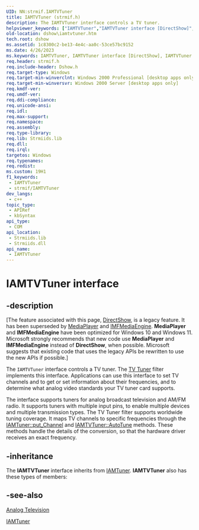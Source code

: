 ```yaml
---
UID: NN:strmif.IAMTVTuner
title: IAMTVTuner (strmif.h)
description: The IAMTVTuner interface controls a TV tuner.
helpviewer_keywords: ["IAMTVTuner","IAMTVTuner interface [DirectShow]","IAMTVTuner interface [DirectShow]","described","IAMTVTunerInterface","dshow.iamtvtuner","strmif/IAMTVTuner"]
old-location: dshow\iamtvtuner.htm
tech.root: dshow
ms.assetid: 1c8300c2-be13-4e4c-aa0c-53ce57bc9152
ms.date: 4/26/2023
ms.keywords: IAMTVTuner, IAMTVTuner interface [DirectShow], IAMTVTuner interface [DirectShow],described, IAMTVTunerInterface, dshow.iamtvtuner, strmif/IAMTVTuner
req.header: strmif.h
req.include-header: Dshow.h
req.target-type: Windows
req.target-min-winverclnt: Windows 2000 Professional [desktop apps only]
req.target-min-winversvr: Windows 2000 Server [desktop apps only]
req.kmdf-ver: 
req.umdf-ver: 
req.ddi-compliance: 
req.unicode-ansi: 
req.idl: 
req.max-support: 
req.namespace: 
req.assembly: 
req.type-library: 
req.lib: Strmiids.lib
req.dll: 
req.irql: 
targetos: Windows
req.typenames: 
req.redist: 
ms.custom: 19H1
f1_keywords:
 - IAMTVTuner
 - strmif/IAMTVTuner
dev_langs:
 - c++
topic_type:
 - APIRef
 - kbSyntax
api_type:
 - COM
api_location:
 - Strmiids.lib
 - Strmiids.dll
api_name:
 - IAMTVTuner
---
```


# IAMTVTuner interface


## -description

\[The feature associated with this page, [DirectShow](/windows/win32/directshow/directshow), is a legacy feature. It has been superseded by [MediaPlayer](/uwp/api/Windows.Media.Playback.MediaPlayer) and [IMFMediaEngine](/windows/win32/api/mfmediaengine/nn-mfmediaengine-imfmediaengine). **MediaPlayer** and **IMFMediaEngine** have been optimized for Windows 10 and Windows 11. Microsoft strongly recommends that new code use **MediaPlayer** and **IMFMediaEngine** instead of **DirectShow**, when possible. Microsoft suggests that existing code that uses the legacy APIs be rewritten to use the new APIs if possible.\]

The <code>IAMTVTuner</code> interface controls a TV tuner. The <a href="/windows/desktop/DirectShow/tv-tuner-filter">TV Tuner</a> filter implements this interface. Applications can use this interface to set TV channels and to get or set information about their frequencies, and to determine what analog video standards your TV tuner card supports.

The interface supports tuners for analog broadcast television and AM/FM radio. It supports tuners with multiple input pins, to enable multiple devices and multiple transmission types. The TV Tuner filter supports worldwide tuning coverage. It maps TV channels to specific frequencies through the <a href="/windows/desktop/api/strmif/nf-strmif-iamtuner-put_channel">IAMTuner::put_Channel</a> and <a href="/windows/desktop/api/strmif/nf-strmif-iamtvtuner-autotune">IAMTVTuner::AutoTune</a> methods. These methods handle the details of the conversion, so that the hardware driver receives an exact frequency.

## -inheritance

The <b>IAMTVTuner</b> interface inherits from <a href="/windows/desktop/api/strmif/nn-strmif-iamtuner">IAMTuner</a>. <b>IAMTVTuner</b> also has these types of members:

## -see-also

<a href="/windows/desktop/DirectShow/analog-television">Analog Television</a>



<a href="/windows/desktop/api/strmif/nn-strmif-iamtuner">IAMTuner</a>
